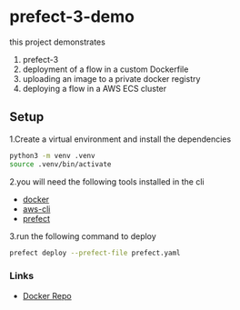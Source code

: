 # prefect-3-demo

this project demonstrates

1. prefect-3
2. deployment of a flow in a custom Dockerfile
3. uploading an image to a private docker registry
4. deploying a flow in a AWS ECS cluster

## Setup

1.Create a virtual environment and install the dependencies

```bash
python3 -m venv .venv
source .venv/bin/activate
```

2.you will need the following tools installed in the cli

- [docker](https://docs.docker.com/get-docker/)
- [aws-cli](https://docs.aws.amazon.com/cli/latest/userguide/cli-chap-install.html)
- [prefect](https://docs.prefect.io/core/getting_started/installation.html)

3.run the following command to deploy

```bash
prefect deploy --prefect-file prefect.yaml
```

### Links

- [Docker Repo](https://hub.docker.com/repository/docker/entreecapital/prefect-3-demo/general)
